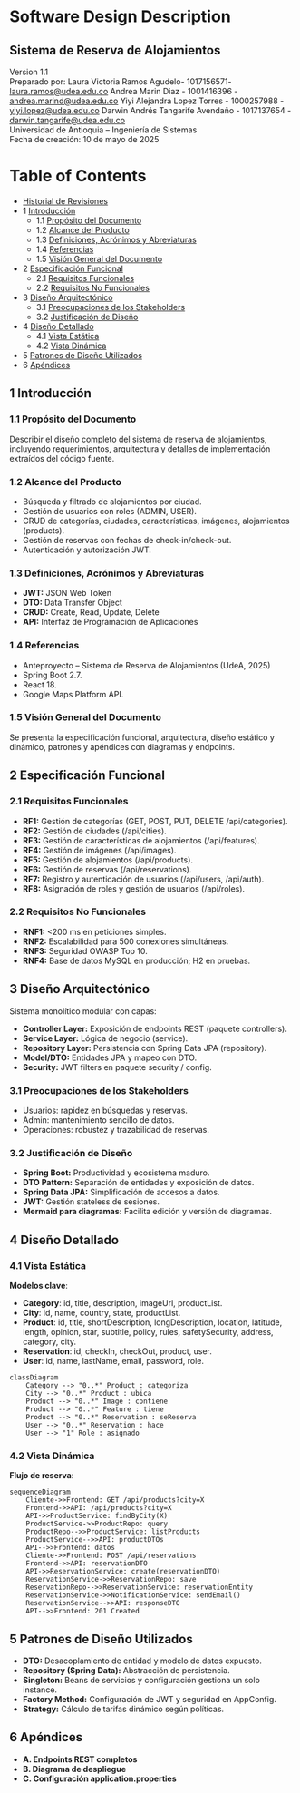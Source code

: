 # Software Design Description
## Sistema de Reserva de Alojamientos

Version 1.1  
Preparado por:
 Laura Victoria Ramos Agudelo- 1017156571- laura.ramos@udea.edu.co Andrea Marin Diaz - 1001416396 - andrea.marind@udea.edu.co 
Yiyi Alejandra Lopez Torres - 1000257988 - yiyi.lopez@udea.edu.co 
Darwin Andrés Tangarife Avendaño - 1017137654 - darwin.tangarife@udea.edu.co  
Universidad de Antioquia – Ingeniería de Sistemas  
Fecha de creación: 10 de mayo de 2025  

Table of Contents
=================
* [Historial de Revisiones](#historial-de-revisiones)
* 1 [Introducción](#1-introducción)
  * 1.1 [Propósito del Documento](#11-propósito-del-documento)
  * 1.2 [Alcance del Producto](#12-alcance-del-producto)
  * 1.3 [Definiciones, Acrónimos y Abreviaturas](#13-definiciones-acrónimos-y-abreviaturas)
  * 1.4 [Referencias](#14-referencias)
  * 1.5 [Visión General del Documento](#15-visión-general-del-documento)
* 2 [Especificación Funcional](#2-especificación-funcional)
  * 2.1 [Requisitos Funcionales](#21-requisitos-funcionales)
  * 2.2 [Requisitos No Funcionales](#22-requisitos-no-funcionales)
* 3 [Diseño Arquitectónico](#3-diseño-arquitectónico)
  * 3.1 [Preocupaciones de los Stakeholders](#31-preocupaciones-de-los-stakeholders)
  * 3.2 [Justificación de Diseño](#32-justificación-de-diseño)
* 4 [Diseño Detallado](#4-diseño-detallado)
  * 4.1 [Vista Estática](#41-vista-estática)
  * 4.2 [Vista Dinámica](#42-vista-dinámica)
* 5 [Patrones de Diseño Utilizados](#5-patrones-de-diseño-utilizados)
* 6 [Apéndices](#6-apéndices)

## 1 Introducción

### 1.1 Propósito del Documento
Describir el diseño completo del sistema de reserva de alojamientos, incluyendo requerimientos, arquitectura y detalles de implementación extraídos del código fuente.

### 1.2 Alcance del Producto
- Búsqueda y filtrado de alojamientos por ciudad.  
- Gestión de usuarios con roles (ADMIN, USER).  
- CRUD de categorías, ciudades, características, imágenes, alojamientos (products).  
- Gestión de reservas con fechas de check-in/check-out.  
- Autenticación y autorización JWT.  

### 1.3 Definiciones, Acrónimos y Abreviaturas
- **JWT:** JSON Web Token  
- **DTO:** Data Transfer Object  
- **CRUD:** Create, Read, Update, Delete  
- **API:** Interfaz de Programación de Aplicaciones  

### 1.4 Referencias
- Anteproyecto – Sistema de Reserva de Alojamientos (UdeA, 2025)  
- Spring Boot 2.7.  
- React 18.  
- Google Maps Platform API.  

### 1.5 Visión General del Documento
Se presenta la especificación funcional, arquitectura, diseño estático y dinámico, patrones y apéndices con diagramas y endpoints.

## 2 Especificación Funcional

### 2.1 Requisitos Funcionales
- **RF1:** Gestión de categorías (GET, POST, PUT, DELETE /api/categories).  
- **RF2:** Gestión de ciudades (/api/cities).  
- **RF3:** Gestión de características de alojamientos (/api/features).  
- **RF4:** Gestión de imágenes (/api/images).  
- **RF5:** Gestión de alojamientos (/api/products).  
- **RF6:** Gestión de reservas (/api/reservations).  
- **RF7:** Registro y autenticación de usuarios (/api/users, /api/auth).  
- **RF8:** Asignación de roles y gestión de usuarios (/api/roles).  

### 2.2 Requisitos No Funcionales
- **RNF1:** <200 ms en peticiones simples.  
- **RNF2:** Escalabilidad para 500 conexiones simultáneas.  
- **RNF3:** Seguridad OWASP Top 10.  
- **RNF4:** Base de datos MySQL en producción; H2 en pruebas.  

## 3 Diseño Arquitectónico

Sistema monolítico modular con capas:

- **Controller Layer:** Exposición de endpoints REST (paquete controllers).  
- **Service Layer:** Lógica de negocio (service).  
- **Repository Layer:** Persistencia con Spring Data JPA (repository).  
- **Model/DTO:** Entidades JPA y mapeo con DTO.  
- **Security:** JWT filters en paquete security / config.  

### 3.1 Preocupaciones de los Stakeholders
- Usuarios: rapidez en búsquedas y reservas.  
- Admin: mantenimiento sencillo de datos.  
- Operaciones: robustez y trazabilidad de reservas.  

### 3.2 Justificación de Diseño
- **Spring Boot:** Productividad y ecosistema maduro.  
- **DTO Pattern:** Separación de entidades y exposición de datos.  
- **Spring Data JPA:** Simplificación de accesos a datos.  
- **JWT:** Gestión stateless de sesiones.  
- **Mermaid para diagramas:** Facilita edición y versión de diagramas.  

## 4 Diseño Detallado

### 4.1 Vista Estática

**Modelos clave**:  
- **Category**: id, title, description, imageUrl, productList.  
- **City**: id, name, country, state, productList.  
- **Product**: id, title, shortDescription, longDescription, location, latitude, length, opinion, star, subtitle, policy, rules, safetySecurity, address, category, city.  
- **Reservation**: id, checkIn, checkOut, product, user.  
- **User**: id, name, lastName, email, password, role.  

```mermaid
classDiagram
    Category --> "0..*" Product : categoriza
    City --> "0..*" Product : ubica
    Product --> "0..*" Image : contiene
    Product --> "0..*" Feature : tiene
    Product --> "0..*" Reservation : seReserva
    User --> "0..*" Reservation : hace
    User --> "1" Role : asignado
```

### 4.2 Vista Dinámica

**Flujo de reserva**:

```mermaid
sequenceDiagram
    Cliente->>Frontend: GET /api/products?city=X
    Frontend->>API: /api/products?city=X
    API->>ProductService: findByCity(X)
    ProductService->>ProductRepo: query
    ProductRepo-->>ProductService: listProducts
    ProductService-->>API: productDTOs
    API-->>Frontend: datos
    Cliente->>Frontend: POST /api/reservations
    Frontend->>API: reservationDTO
    API->>ReservationService: create(reservationDTO)
    ReservationService->>ReservationRepo: save
    ReservationRepo-->>ReservationService: reservationEntity
    ReservationService->>NotificationService: sendEmail()
    ReservationService-->>API: responseDTO
    API-->>Frontend: 201 Created
```

## 5 Patrones de Diseño Utilizados

- **DTO:** Desacoplamiento de entidad y modelo de datos expuesto.  
- **Repository (Spring Data):** Abstracción de persistencia.  
- **Singleton:** Beans de servicios y configuración gestiona un solo instance.  
- **Factory Method:** Configuración de JWT y seguridad en AppConfig.  
- **Strategy:** Cálculo de tarifas dinámico según políticas.  

## 6 Apéndices

- **A. Endpoints REST completos**  
- **B. Diagrama de despliegue**  
- **C. Configuración application.properties**  
